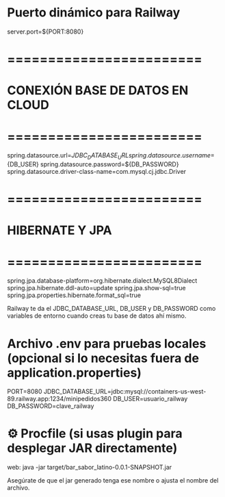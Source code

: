 # Puerto dinámico para Railway
server.port=${PORT:8080}

# ========================
# CONEXIÓN BASE DE DATOS EN CLOUD
# ========================
spring.datasource.url=${JDBC_DATABASE_URL}
spring.datasource.username=${DB_USER}
spring.datasource.password=${DB_PASSWORD}
spring.datasource.driver-class-name=com.mysql.cj.jdbc.Driver

# ========================
# HIBERNATE Y JPA
# ========================
spring.jpa.database-platform=org.hibernate.dialect.MySQL8Dialect
spring.jpa.hibernate.ddl-auto=update
spring.jpa.show-sql=true
spring.jpa.properties.hibernate.format_sql=true


 Railway te da el JDBC_DATABASE_URL, DB_USER y DB_PASSWORD como variables de entorno cuando creas tu base de datos ahí mismo.

# Archivo .env para pruebas locales (opcional si lo necesitas fuera de application.properties)
PORT=8080
JDBC_DATABASE_URL=jdbc:mysql://containers-us-west-89.railway.app:1234/minipedidos360
DB_USER=usuario_railway
DB_PASSWORD=clave_railway

# ⚙️ Procfile (si usas plugin para desplegar JAR directamente)
web: java -jar target/bar_sabor_latino-0.0.1-SNAPSHOT.jar

Asegúrate de que el jar generado tenga ese nombre o ajusta el nombre del archivo.
